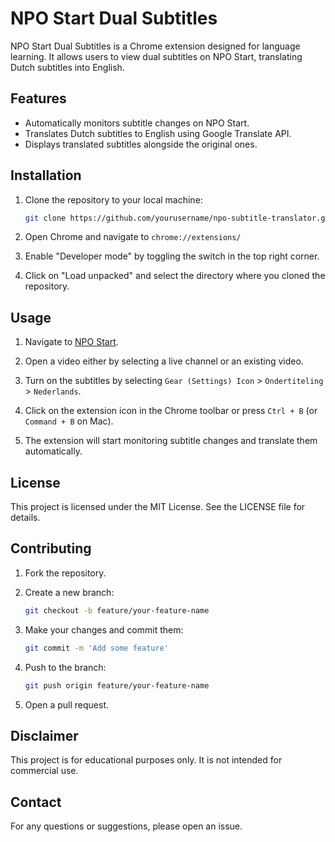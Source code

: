 # NPO Start Dual Subtitles

NPO Start Dual Subtitles is a Chrome extension designed for language learning. It allows users to view dual subtitles on NPO Start, translating Dutch subtitles into English.

## Features

- Automatically monitors subtitle changes on NPO Start.
- Translates Dutch subtitles to English using Google Translate API.
- Displays translated subtitles alongside the original ones.

## Installation

1. Clone the repository to your local machine:
    ```sh
    git clone https://github.com/yourusername/npo-subtitle-translator.git
    ```

2. Open Chrome and navigate to `chrome://extensions/`

3. Enable "Developer mode" by toggling the switch in the top right corner.

4. Click on "Load unpacked" and select the directory where you cloned the repository.

## Usage

1. Navigate to [NPO Start](https://npo.nl/start/).

2. Open a video either by selecting a live channel or an existing video.

3. Turn on the subtitles by selecting `Gear (Settings) Icon` > `Ondertiteling` > `Nederlands`.

4. Click on the extension icon in the Chrome toolbar or press `Ctrl + B` (or `Command + B` on Mac).

5. The extension will start monitoring subtitle changes and translate them automatically.

## License

This project is licensed under the MIT License. See the LICENSE file for details.

## Contributing

1. Fork the repository.

2. Create a new branch:
    ```sh
    git checkout -b feature/your-feature-name
    ```

3. Make your changes and commit them:
    ```sh
    git commit -m 'Add some feature'
    ```

4. Push to the branch:
    ```sh
    git push origin feature/your-feature-name
    ```

5. Open a pull request.

## Disclaimer

This project is for educational purposes only. It is not intended for commercial use.

## Contact

For any questions or suggestions, please open an issue.
